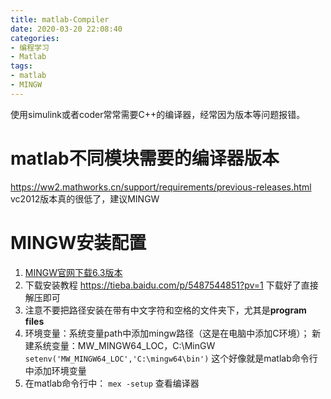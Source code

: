 ```yaml
---
title: matlab-Compiler
date: 2020-03-20 22:08:40
categories:
- 编程学习
- Matlab
tags:
- matlab
- MINGW
---
```


使用simulink或者coder常常需要C++的编译器，经常因为版本等问题报错。

# matlab不同模块需要的编译器版本
 https://ww2.mathworks.cn/support/requirements/previous-releases.html
 vc2012版本真的很低了，建议MINGW

# MINGW安装配置
1. [MINGW官网下载6.3版本](https://sourceforge.net/projects/mingw-w64/files/Toolchains%20targetting%20Win64/Personal%20Builds/mingw-builds/6.3.0/)
2. 下载安装教程 https://tieba.baidu.com/p/5487544851?pv=1 
下载好了直接解压即可
3. 注意不要把路径安装在带有中文字符和空格的文件夹下，尤其是**program files**
4. 环境变量：系统变量path中添加mingw路径（这是在电脑中添加C环境）；
    新建系统变量：MW_MINGW64_LOC，C:\MinGW
    ` setenv('MW_MINGW64_LOC','C:\mingw64\bin')` 这个好像就是matlab命令行中添加环境变量
5. 在matlab命令行中： `mex -setup` 查看编译器



    

